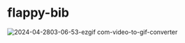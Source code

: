 # flappy-bib
 
![2024-04-2803-06-53-ezgif com-video-to-gif-converter](https://github.com/IlkinQafarov/flappy-bib/assets/73022080/b05e3ef2-3609-452c-8b5a-369fa1da5849)
